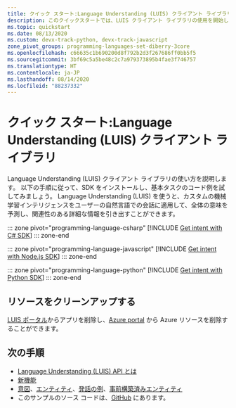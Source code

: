 ```yaml
---
title: クイック スタート:Language Understanding (LUIS) クライアント ライブラリ
description: このクイックスタートでは、LUIS クライアント ライブラリの使用を開始します。 以下の手順に従って、パッケージをインストールし、基本タスクのコード例を試してみましょう。
ms.topic: quickstart
ms.date: 08/13/2020
ms.custom: devx-track-python, devx-track-javascript
zone_pivot_groups: programming-languages-set-diberry-3core
ms.openlocfilehash: c66635c1b690200d8f792b2d3f267686ff0bb5f5
ms.sourcegitcommit: 3bf69c5a5be48c2c7a979373895b4fae3f746757
ms.translationtype: HT
ms.contentlocale: ja-JP
ms.lasthandoff: 08/14/2020
ms.locfileid: "88237332"
---
```

# <a name="quickstart-language-understanding-luis-client-library"></a>クイック スタート:Language Understanding (LUIS) クライアント ライブラリ

Language Understanding (LUIS) クライアント ライブラリの使い方を説明します。 以下の手順に従って、SDK をインストールし、基本タスクのコード例を試してみましょう。  Language Understanding (LUIS) を使うと、カスタムの機械学習インテリジェンスをユーザーの自然言語での会話に適用して、全体の意味を予測し、関連性のある詳細な情報を引き出すことができます。

::: zone pivot="programming-language-csharp"
[!INCLUDE [Get intent with C# SDK](./includes/sdk-csharp.md)]
::: zone-end

::: zone pivot="programming-language-javascript"
[!INCLUDE [Get intent with Node.js SDK](./includes/sdk-nodejs.md)]
::: zone-end

::: zone pivot="programming-language-python"
[!INCLUDE [Get intent with Python SDK](./includes/sdk-python.md)]
::: zone-end

## <a name="clean-up-resources"></a>リソースをクリーンアップする

[LUIS ポータル](https://www.luis.ai)からアプリを削除し、[Azure portal](https://portal.azure.com/) から Azure リソースを削除することができます。

## <a name="next-steps"></a>次の手順

* [Language Understanding (LUIS) API とは](what-is-luis.md)
* [新機能](whats-new.md)
* [意図](luis-concept-intent.md)、[エンティティ](luis-concept-entity-types.md)、[発話の例](luis-concept-utterance.md)、[事前構築済みエンティティ](luis-reference-prebuilt-entities.md)
* このサンプルのソース コードは、[GitHub](https://github.com/Azure-Samples/cognitive-services-quickstart-code) にあります。
